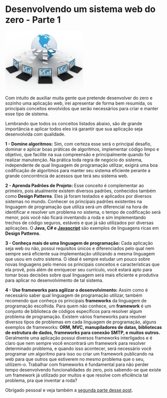 # Desenvolvendo um sistema web do zero - Parte 1

![Desenvolvendo sistemas web](../images/sistemas-web.jpg "Desenvolvendo sistemas web")

Com intuito de auxiliar muita gente que pretende desenvolver do zero e sozinho uma aplicação web, irei apresentar de forma bem resumida, os principais conceitos envolvidos que serão necessários para criar e manter esse tipo de sistema.

Lembrando que todos os conceitos listados abaixo, são de grande importância e aplicar todos eles irá garantir que sua aplicação seja desenvolvida com qualidade.

**1 - Domine algoritmos:** Sim, com certeza esse será o principal desafio, dominar e aplicar boas práticas de algoritmos, implementar código limpo e objetivo, que facilite na sua compreensão e principalmente quando for realizar manutenção. Na prática toda regra de negócio do sistema, independente de qual linguagem de programação utilizar, exigirá uma boa codificação de algoritmos para manter seu sistema eficiente perante a grande concorrência de acessos que terá seu sistema web.

**2 - Aprenda Padrões de Projeto:** Esse conceito é complementar ao primeiro, pois atualmente existem diversos padrões, conhecidos também como **Design Patterns**. Eles já foram testados e aplicados por diversos sistemas no mundo. Conhecer os principais padrões existentes na linguagem de programação que utiliza será um diferencial na hora de identificar e resolver um problema no sistema, o tempo de codificação será menor, pois você não ficará inventando a roda e sim implementando trechos de código seguros, estáveis e que já são utilizados por diversas aplicações. O **Java, C# e [Javascript](../design-patterns-para-javascript-parte-2 "Design Patterns para Javascript – Parte 2")** são exemplos de linguagens ricas em **Design Patterns**.

**3 - Conheça mais de uma linguagem de programação:** Cada aplicação seja web ou não, possui requisítos únicos e diferenciados pelo qual nem sempre será eficiente sua implementação utilizando a mesma linguagem que usou em outro sistema. O ideal é sempre estudar um pouco sobre novas linguagens pelo menos os principais conceitos e características que ela provê, pois além de enriquecer seu currículo, você estará apto para tomar boas decisões sobre qual linguagem será mais eficiente e produtiva para aplicar no desenvolvimento de tal sistema.

**4 - Use frameworks para agilizar o desenvolvimento:** Assim como é necessário saber qual linguagem de programação utilizar, também recomendo que conheça os principais **frameworks** da linguagem de programação escolhida. Para quem não conhece, um **framework** é um conjunto de biblioteca de códigos específicos para resolver algum problema de programação. Existem vários frameworks para resolver diversos tipos de problemas em cada linguagem de programação, alguns exemplos de frameworks: **ORM, MVC, manupiladores de datas, bibliotecas de estrutura de dados, frameworks para conexão SMTP, e muitos outros.** Geralmente uma aplicação possui diversos frameworks interligados e é claro que nem sempre você encontrará um framework para resolver determinado problema, e quando isso acontecer, será necessário você programar um algoritmo para isso ou criar um framework publicando na web para que outros que estiverem no mesmo problema que o seu, utilizem-o. Trabalhar com frameworks é fundamental para não perder tempo desenvolvendo funcionalidades do zero, pois sabendo-se que existe um framework já utilizado por muitos e que resolve com eficiência tal problema, pra que inventar a roda?

Obrigado pessoal e veja também a [segunda parte desse post](../desenvolvendo-um-sistema-web-do-zero-parte-2 "Desenvolvendo um sistema web do zero - Parte 2").